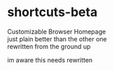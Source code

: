 # shortcuts-beta

Customizable Browser Homepage <br/>
just plain better than the other one<br/>
rewritten from the ground up

im aware this needs rewritten


